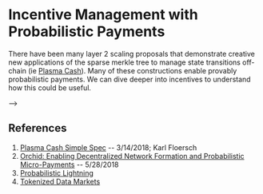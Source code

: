 # Incentive Management with Probabilistic Payments

There have been many layer 2 scaling proposals that demonstrate creative new applications of the sparse merkle tree to manage state transitions off-chain (ie [Plasma Cash](https://blog.ujomusic.com/a-plasma-cash-primer-27dcfd1d5ddc)). Many of these constructions enable provably probabilistic payments. We can dive deeper into incentives to understand how this could be useful.

<!-- ## Gifts and the Concept of a Lottery

<!-- ## How Bitcoin uses this --> -->

## References
1. [Plasma Cash Simple Spec](https://karl.tech/plasma-cash-simple-spec/) -- 3/14/2018; Karl Floersch
2. [Orchid: Enabling Decentralized Network Formation and Probabilistic Micro-Payments](https://www.orchid.com/whitepaper.pdf) -- 5/28/2018
3. [Probabilistic Lightning](https://courses.csail.mit.edu/6.857/2017/project/7.pdf)
4. [Tokenized Data Markets](https://arxiv.org/pdf/1806.00139.pdf)